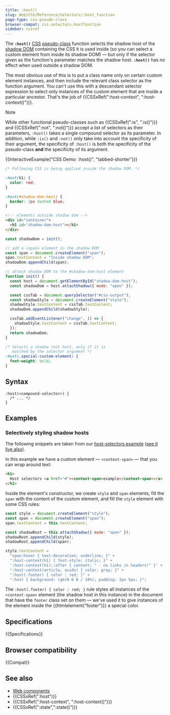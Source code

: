 ```yaml
---
title: :host()
slug: Web/CSS/Reference/Selectors/:host_function
page-type: css-pseudo-class
browser-compat: css.selectors.hostfunction
sidebar: cssref
---
```


The **`:host()`** [CSS](/en-US/docs/Web/CSS) [pseudo-class](/en-US/docs/Web/CSS/Reference/Selectors/Pseudo-classes) function selects the shadow host of the [shadow DOM](/en-US/docs/Web/API/Web_components/Using_shadow_DOM) containing the CSS it is used inside (so you can select a custom element from inside its shadow DOM) — but only if the selector given as the function's parameter matches the shadow host. **`:host()`** has no effect when used outside a shadow DOM.

The most obvious use of this is to put a class name only on certain custom element instances, and then include the relevant class selector as the function argument. You can't use this with a descendant selector expression to select only instances of the custom element that are inside a particular ancestor. That's the job of {{CSSxRef(":host-context", ":host-context()")}}.

> [!NOTE]
> While other functional pseudo-classes such as {{CSSxRef(":is", ":is()")}} and {{CSSxRef(":not", ":not()")}} accept a list of selectors as their parameters, `:host()` takes a single compound selector as its parameter. In addition, while `:is()` and `:not()` only take into account the specificity of their argument, the specificity of `:host()` is both the specificity of the pseudo-class **and** the specificity of its argument.

{{InteractiveExample("CSS Demo: :host()", "tabbed-shorter")}}

```css interactive-example
/* Following CSS is being applied inside the shadow DOM. */

:host(h1) {
  color: red;
}

:host(#shadow-dom-host) {
  border: 2px dashed blue;
}
```

```html interactive-example
<!-- elements outside shadow dom -->
<div id="container">
  <h1 id="shadow-dom-host"></h1>
</div>
```

```js interactive-example
const shadowDom = init();

// add a <span> element in the shadow DOM
const span = document.createElement("span");
span.textContent = "Inside shadow DOM";
shadowDom.appendChild(span);

// attach shadow DOM to the #shadow-dom-host element
function init() {
  const host = document.getElementById("shadow-dom-host");
  const shadowDom = host.attachShadow({ mode: "open" });

  const cssTab = document.querySelector("#css-output");
  const shadowStyle = document.createElement("style");
  shadowStyle.textContent = cssTab.textContent;
  shadowDom.appendChild(shadowStyle);

  cssTab.addEventListener("change", () => {
    shadowStyle.textContent = cssTab.textContent;
  });
  return shadowDom;
}
```

```css
/* Selects a shadow root host, only if it is
   matched by the selector argument */
:host(.special-custom-element) {
  font-weight: bold;
}
```

## Syntax

```css-nolint
:host(<compound-selector>) {
  /* ... */
}
```

## Examples

### Selectively styling shadow hosts

The following snippets are taken from our [host-selectors example](https://github.com/mdn/web-components-examples/tree/main/host-selectors) ([see it live also](https://mdn.github.io/web-components-examples/host-selectors/)).

In this example we have a custom element — `<context-span>` — that you can wrap around text:

```html
<h1>
  Host selectors <a href="#"><context-span>example</context-span></a>
</h1>
```

Inside the element's constructor, we create `style` and `span` elements, fill the `span` with the content of the custom element, and fill the `style` element with some CSS rules:

```js
const style = document.createElement("style");
const span = document.createElement("span");
span.textContent = this.textContent;

const shadowRoot = this.attachShadow({ mode: "open" });
shadowRoot.appendChild(style);
shadowRoot.appendChild(span);

style.textContent =
  "span:hover { text-decoration: underline; }" +
  ":host-context(h1) { font-style: italic; }" +
  ':host-context(h1)::after { content: " - no links in headers!" }' +
  ":host-context(article, aside) { color: gray; }" +
  ":host(.footer) { color : red; }" +
  ":host { background: rgb(0 0 0 / 10%); padding: 2px 5px; }";
```

The `:host(.footer) { color : red; }` rule styles all instances of the `<context-span>` element (the shadow host in this instance) in the document that have the `footer` class set on them — we've used it to give instances of the element inside the {{htmlelement("footer")}} a special color.

## Specifications

{{Specifications}}

## Browser compatibility

{{Compat}}

## See also

- [Web components](/en-US/docs/Web/API/Web_components)
- {{CSSxRef(":host")}}
- {{CSSxRef(":host-context", ":host-context()")}}
- {{CSSxRef(":state",":state()")}}
